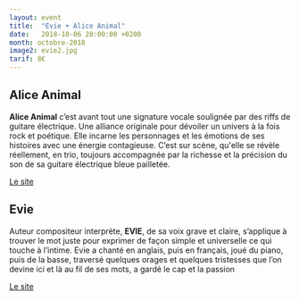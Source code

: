 ```yaml
---
layout: event
title:  "Evie + Alice Animal"
date:   2018-10-06 20:00:00 +0200
month: octobre-2018
image2: evie2.jpg
tarif: 8€
---
```


## Alice Animal

**Alice Animal** c’est avant tout une signature vocale soulignée par des riffs de guitare électrique. Une alliance originale pour dévoiler un univers à la fois rock et poétique. Elle incarne les personnages et les émotions de ses histoires avec une énergie contagieuse. C’est sur scène, qu'elle se révèle réellement, en trio, toujours accompagnée par la richesse et la précision du son de sa guitare électrique bleue pailletée.

[Le site](http://www.aliceanimal.com/)


## Evie

Auteur compositeur interprète, **EVIE**, de sa voix grave et claire, s’applique à trouver le mot juste pour exprimer de façon simple et universelle ce qui touche à l’intime. Evie a chanté en anglais, puis en français, joué du piano, puis de la basse, traversé quelques orages et quelques tristesses que l’on devine ici et là au fil de ses mots, a gardé le cap et la passion 

[Le site](http://eviemusique.com/)
